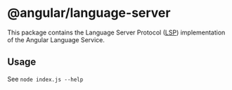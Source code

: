 # @angular/language-server

This package contains the Language Server Protocol ([LSP](https://microsoft.github.io/language-server-protocol/)) implementation of the Angular Language Service.

## Usage
See `node index.js --help`
